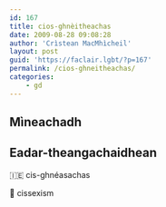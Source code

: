 ```yaml
---
id: 167
title: cios-ghnèitheachas
date: 2009-08-28 09:08:28
author: 'Crìstean MacMhìcheil'
layout: post
guid: 'https://faclair.lgbt/?p=167'
permalink: /cios-ghneitheachas/
categories:
    - gd
---
```


## Mìneachadh

## Eadar-theangachaidhean

&#x1f1ee;&#x1f1ea; cis-ghnéasachas

&#x1f3f4;&#xe0067;&#xe0062;&#xe0065;&#xe006e;&#xe0067;&#xe007f; cissexism
